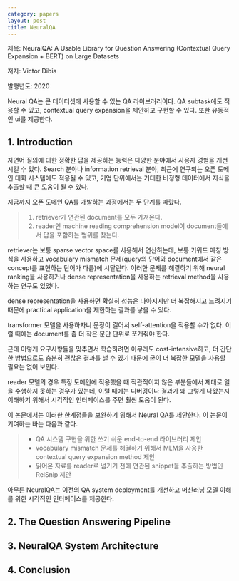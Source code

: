 ```yaml
---
category: papers
layout: post
title: NeuralQA
---
```


제목: NeuralQA: A Usable Library for Question Answering (Contextual Query Expansion + BERT) on Large Datasets

저자: Victor Dibia

발행년도: 2020

Neural QA는 큰 데이터셋에 사용할 수 있는 QA 라이브러리이다. QA subtask에도 적용할 수 있고, contextual query expansion을 제안하고 구현할 수 있다. 또한 유동적인 ui를 제공한다.

## 1. Introduction
자연어 질의에 대한 정확한 답을 제공하는 능력은 다양한 분야에서 사용자 경험을 개선시킬 수 있다. 
Search 분야나 information retrieval 분야, 최근에 연구되는 오픈 도메인 대화 시스템에도 적용될 수 있고, 기업 단위에서는 거대한 비정형 데이터에서 지식을 추출할 때 큰 도움이 될 수 있다.

지금까지 오픈 도메인 QA를 개발하는 과정에서는 두 단계를 따랐다.
> 1. retriever가 연관된 document를 모두 가져온다.
> 2. reader인 machine reading comprehension model이 document들에서 답을 포함하는 범위를 찾는다.

retriever는 보통 sparse vector space를 사용해서 연산하는데, 보통 키워드 매칭 방식을 사용하고 vocabulary mismatch 문제(query의 단어와 document에서 같은 concept를 표현하는 단어가 다름)에 시달린다.
이러한 문제를 해결하기 위해 neural ranking을 사용하거나 dense representation을 사용하는 retrieval method을 사용하는 연구도 있었다.

dense representation을 사용하면 확실히 성능은 나아지지만 더 복잡해지고 느려지기 때문에 practical application을 제한하는 결과를 낳을 수 있다.

transformer 모델을 사용하자니 문장이 길어서 self-attention을 적용할 수가 없다. 이럴 때에는 document를 좀 더 작은 문단 단위로 쪼개줘야 한다.

근데 이렇게 요구사항들을 맞추면서 학습하려면 아무래도 cost-intensive하고, 더 간단한 방법으로도 충분히 괜찮은 결과를 낼 수 있기 때문에 굳이 더 복잡한 모델을 사용할 필요는 없어 보인다.

reader 모델의 경우 특정 도메인에 적용했을 때 직관적이지 않은 부분들에서 제대로 일을 수행하지 못하는 경우가 있는데, 이럴 때에는 디버깅이나 결과가 왜 그렇게 나왔는지 이해하기 위해서 시각적인 인터페이스를 주면 훨씬 도움이 된다.

이 논문에서는 이러한 한계점들을 보완하기 위해서 Neural QA를 제안한다.
이 논문이 기여하는 바는 다음과 같다.
> * QA 시스템 구현을 위한 쓰기 쉬운 end-to-end 라이브러리 제안
> * vocabulary mismatch 문제를 해결하기 위해서 MLM을 사용한 contextual query expansion method 제안
> * 읽어온 자료를 reader로 넘기기 전에 연관된 snippet을 추출하는 방법인 RelSnip 제안

아무튼 NeuralQA는 이전의 QA system deployment를 개선하고 머신러닝 모델 이해를 위한 시각적인 인터페이스를 제공한다.

## 2. The Question Answering Pipeline

## 3. NeuralQA System Architecture

## 4. Conclusion
